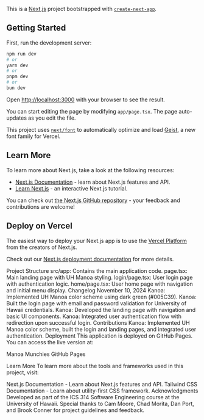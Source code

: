 This is a [Next.js](https://nextjs.org) project bootstrapped with [`create-next-app`](https://nextjs.org/docs/app/api-reference/cli/create-next-app).

## Getting Started

First, run the development server:

```bash
npm run dev
# or
yarn dev
# or
pnpm dev
# or
bun dev
```

Open [http://localhost:3000](http://localhost:3000) with your browser to see the result.

You can start editing the page by modifying `app/page.tsx`. The page auto-updates as you edit the file.

This project uses [`next/font`](https://nextjs.org/docs/app/building-your-application/optimizing/fonts) to automatically optimize and load [Geist](https://vercel.com/font), a new font family for Vercel.

## Learn More

To learn more about Next.js, take a look at the following resources:

- [Next.js Documentation](https://nextjs.org/docs) - learn about Next.js features and API.
- [Learn Next.js](https://nextjs.org/learn) - an interactive Next.js tutorial.

You can check out [the Next.js GitHub repository](https://github.com/vercel/next.js) - your feedback and contributions are welcome!

## Deploy on Vercel

The easiest way to deploy your Next.js app is to use the [Vercel Platform](https://vercel.com/new?utm_medium=default-template&filter=next.js&utm_source=create-next-app&utm_campaign=create-next-app-readme) from the creators of Next.js.

Check out our [Next.js deployment documentation](https://nextjs.org/docs/app/building-your-application/deploying) for more details.


Project Structure
src/app: Contains the main application code.
page.tsx: Main landing page with UH Manoa styling.
login/page.tsx: User login page with authentication logic.
home/page.tsx: User home page with navigation and initial menu display.
Changelog
November 10, 2024
Kanoa: Implemented UH Manoa color scheme using dark green (#005C39).
Kanoa: Built the login page with email and password validation for University of Hawaii credentials.
Kanoa: Developed the landing page with navigation and basic UI components.
Kanoa: Integrated user authentication flow with redirection upon successful login.
Contributions
Kanoa: Implemented UH Manoa color scheme, built the login and landing pages, and integrated user authentication.
Deployment
This application is deployed on GitHub Pages. You can access the live version at:

Manoa Munchies GitHub Pages

Learn More
To learn more about the tools and frameworks used in this project, visit:

Next.js Documentation - Learn about Next.js features and API.
Tailwind CSS Documentation - Learn about utility-first CSS framework.
Acknowledgments
Developed as part of the ICS 314 Software Engineering course at the University of Hawaii.
Special thanks to Cam Moore, Chad Morita, Dan Port, and Brook Conner for project guidelines and feedback.


